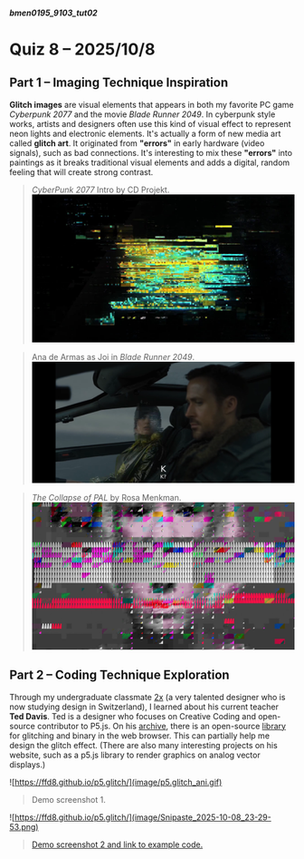 ##### **bmen0195_9103_tut02**
# Quiz 8 – 2025/10/8
## Part 1 – Imaging Technique Inspiration

**Glitch images** are visual elements that appears in both my favorite PC game *Cyberpunk 2077* and the movie *Blade Runner 2049*. In cyberpunk style works, artists and designers often use this kind of visual effect to represent neon lights and electronic elements. It's actually a form of new media art called **glitch art**. It originated from **"errors"** in early hardware (video signals), such as bad connections. It's interesting to mix these **"errors"** into paintings as it breaks traditional visual elements and adds a digital, random feeling that will create strong contrast.

> *CyberPunk 2077* Intro by CD Projekt.
![CyberPunk 2077 Intro by CD Projekt.](image/cyberpunk-logo-glitch-intro.jpg)


> Ana de Armas as Joi in *Blade Runner 2049*.
![Ana de Armas as Joi in Blade Runner 2049.](image/20251008204814_129_417.png)


> *The Collapse of PAL* by Rosa Menkman.
![Rosa Menkman](image/screen-shot-2017-10-09-at-10-39-31-am.png)

## Part 2 – Coding Technique Exploration

Through my undergraduate classmate [2x](https://xxuehaoze.info/) (a very talented designer who is now studying design in Switzerland), I learned about his current teacher **Ted Davis**. Ted is a designer who focuses on Creative Coding and open-source contributor to P5.js. On his [archive](https://teddavis.org/#), there is an open-source [library](https://ffd8.github.io/p5.glitch/) for glitching and binary in the web browser. This can partially help me design the glitch effect. (There are also many interesting projects on his website, such as a p5.js library to render graphics on analog vector displays.)

![https://ffd8.github.io/p5.glitch/](image/p5.glitch_ani.gif)
> Demo screenshot 1.

![https://ffd8.github.io/p5.glitch/](image/Snipaste_2025-10-08_23-29-53.png)
> [Demo screenshot 2 and link to example code.](https://editor.p5js.org/ffd8/sketches/5aew0QfB4)

